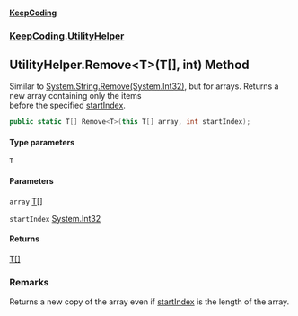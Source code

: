 #### [KeepCoding](index.md 'index')
### [KeepCoding](KeepCoding.md 'KeepCoding').[UtilityHelper](UtilityHelper.md 'KeepCoding.UtilityHelper')
## UtilityHelper.Remove&lt;T&gt;(T[], int) Method
Similar to [System.String.Remove(System.Int32)](https://docs.microsoft.com/en-us/dotnet/api/System.String.Remove#System_String_Remove_System_Int32_ 'System.String.Remove(System.Int32)'), but for arrays. Returns a new array containing only the items  
before the specified [startIndex](UtilityHelper.Remove.LGbDowl0uq1w7i32Ij.4VQ.md#KeepCoding.UtilityHelper.Remove.T.(T...int).startIndex 'KeepCoding.UtilityHelper.Remove&lt;T&gt;(T[], int).startIndex').
```csharp
public static T[] Remove<T>(this T[] array, int startIndex);
```
#### Type parameters
<a name='KeepCoding.UtilityHelper.Remove.T.(T...int).T'></a>
`T`  
  
#### Parameters
<a name='KeepCoding.UtilityHelper.Remove.T.(T...int).array'></a>
`array` [T](UtilityHelper.Remove.LGbDowl0uq1w7i32Ij.4VQ.md#KeepCoding.UtilityHelper.Remove.T.(T...int).T 'KeepCoding.UtilityHelper.Remove&lt;T&gt;(T[], int).T')[[]](https://docs.microsoft.com/en-us/dotnet/api/System.Array 'System.Array')  
  
<a name='KeepCoding.UtilityHelper.Remove.T.(T...int).startIndex'></a>
`startIndex` [System.Int32](https://docs.microsoft.com/en-us/dotnet/api/System.Int32 'System.Int32')  
  
#### Returns
[T](UtilityHelper.Remove.LGbDowl0uq1w7i32Ij.4VQ.md#KeepCoding.UtilityHelper.Remove.T.(T...int).T 'KeepCoding.UtilityHelper.Remove&lt;T&gt;(T[], int).T')[[]](https://docs.microsoft.com/en-us/dotnet/api/System.Array 'System.Array')  
### Remarks
Returns a new copy of the array even if [startIndex](UtilityHelper.Remove.LGbDowl0uq1w7i32Ij.4VQ.md#KeepCoding.UtilityHelper.Remove.T.(T...int).startIndex 'KeepCoding.UtilityHelper.Remove&lt;T&gt;(T[], int).startIndex') is the length of the array.
